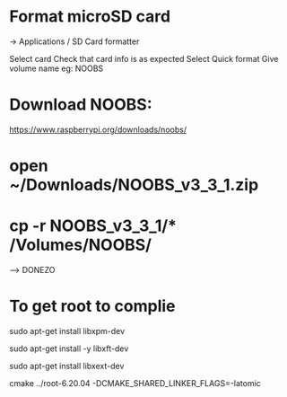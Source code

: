 # Format microSD card
  -> Applications / SD Card formatter 

  Select card 
  Check that card info is as expected
  Select Quick format
  Give volume name eg: NOOBS


# Download NOOBS:

https://www.raspberrypi.org/downloads/noobs/


# open ~/Downloads/NOOBS_v3_3_1.zip 

# cp -r  NOOBS_v3_3_1/* /Volumes/NOOBS/


--> DONEZO


# To get root to complie

sudo apt-get install libxpm-dev

sudo apt-get install -y libxft-dev

sudo apt-get install libxext-dev

cmake ../root-6.20.04  -DCMAKE_SHARED_LINKER_FLAGS=-latomic